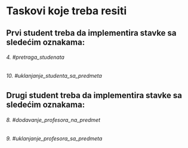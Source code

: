 ﻿# Taskovi koje treba resiti

## Prvi student treba da implementira stavke sa sledećim oznakama:
###### 4. #pretraga_studenata    
###### 10. #uklanjanje_studenta_sa_predmeta 

## Drugi student treba da implementira stavke sa sledećim oznakama: 
###### 8. #dodavanje_profesora_na_predmet 
###### 9. #uklanjanje_profesora_sa_predmeta 

